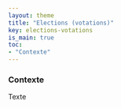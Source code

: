 ```yaml
---
layout: theme
title: "Elections (votations)"
key: elections-votations
is_main: true
toc:
- "Contexte"
---
```


### Contexte

Texte